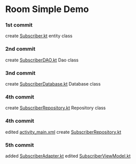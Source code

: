 # Room Simple Demo

### 1st commit
create [Subscriber.kt](app/src/main/java/com/example/myandroiddemos/db/Subscriber.kt) entity class

### 2nd commit
create [SubscriberDAO.kt](app/src/main/java/com/example/myandroiddemos/db/SubscriberDAO.kt) Dao class

### 3nd commit
create [SubscriberDatabase.kt](app/src/main/java/com/example/myandroiddemos/db/SubscriberDatabase.kt) Database class

### 4th commit
create [SubscriberRepository.kt](app/src/main/java/com/example/myandroiddemos/db/SubscriberRepository.kt) Repository class

### 4th commit 
edited [activity_main.xml](app/src/main/res/layout/activity_main.xml)
create [SubscriberRepository.kt](app/src/main/res/layout/row_subscriber.xml)

### 5th commit
added [SubscriberAdapter.kt](app/src/main/java/com/example/myandroiddemos/adapter/SubscriberAdapter.kt)
edited [SubscriberViewModel.kt](app/src/main/java/com/example/myandroiddemos/SubscriberViewModel.kt)